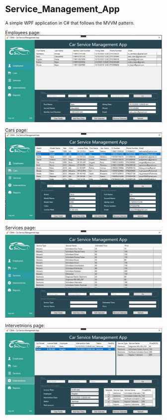 # Service_Management_App
A simple WPF application in C# that follows the MVVM pattern.

Employees page:
![alt text](https://github.com/alparof91/Service_Management_App/blob/master/Service_Management_App/Img/Presentation/Employees_pnael.JPG)

Cars page:
![alt text](https://github.com/alparof91/Service_Management_App/blob/master/Service_Management_App/Img/Presentation/Cars_panel.JPG)

Services page:
![alt text](https://github.com/alparof91/Service_Management_App/blob/master/Service_Management_App/Img/Presentation/Services_panel.JPG)

Intervetnions page:
![alt text](https://github.com/alparof91/Service_Management_App/blob/master/Service_Management_App/Img/Presentation/Interventions_panel.JPG)
